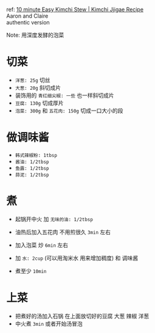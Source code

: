 ref: [10 minute Easy Kimchi Stew | Kimchi Jjigae Recipe](https://youtu.be/IEldUkfl3-s)  
Aaron and Claire  
authentic version

Note: 用深度发酵的泡菜

# 切菜
* `洋葱: 25g` 切丝
* `大葱: 20g` 斜切成片
* 装饰用的 `青红细尖椒: 一些` 也一样斜切成片
* `豆腐: 130g` 切成厚片
* `泡菜: 300g` 和 `五花肉: 150g` 切成一口大小的段

# 做调味酱
* `韩式辣椒粉: 1tbsp`
* `酱油: 1/2tbsp`
* `鱼露: 1/2tbsp`
* `蒜泥: 1/2tbsp`

# 煮
* 起锅开中火 加 `无味的油: 1/2tbsp`
* 油热后加入五花肉 不用煎很久 `3min` 左右
* 加入泡菜 炒 `6min` 左右

* 加 `水: 2cup` (可以用淘米水 用来增加稠度) 和 调味酱
* 煮至少 `10min `

# 上菜
* 把煮好的汤加入石锅 在上面放切好的豆腐 大葱 辣椒 洋葱
* 中火煮 `3min` 或者开始汤冒泡
